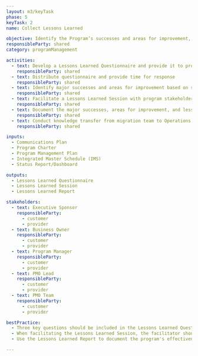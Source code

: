 ```yaml
---
layout: m3/keyTask
phase: 5
keyTask: 2
name: Collect Lessons Learned

objective: Identify the Program’s successes and areas for improvement, and report findings in a Lessons Learned Report.
responsibleParty: shared
category: programManagement

activities:
  - text: Develop a Lessons Learned Questionnaire and provide it to program stakeholders to gather feedback on the successes and areas for improvement, including feedback on the Communications Plan 
    responsibleParty: shared
  - text: Distribute questionnaire and provide time for response 
    responsibleParty: shared 
  - text: Identify major successes and areas for improvement based on stakeholder responses 
    responsibleParty: shared
  - text: Facilitate a Lessons Learned Session with program stakeholders to review and further discuss Lessons Learned Questionnaire findings and additional program insights
    responsibleParty: shared
  - text: Document the major successes, areas for improvement, and lessons learned of the program and present the Lessons Learned Report to the key stakeholders 
    responsibleParty: shared
  - text: Conduct knowledge transfer from migration team to Operations and Maintenance (O&M) team and closeout program 
    responsibleParty: shared

inputs:
  - Communications Plan
  - Program Charter
  - Program Management Plan 
  - Integrated Master Schedule (IMS)
  - Status Report/Dashboard

outputs:
  - Lessons Learned Questionnaire
  - Lessons Learned Session
  - Lessons Learned Report

stakeholders:
  - text: Executive Sponsor
    responsibleParty:
      - customer
      - provider
  - text: Business Owner
    responsibleParty:
      - customer
      - provider
  - text: Program Manager
    responsibleParty:
      - customer
      - provider
  - text: PMO Lead
    responsibleParty:
      - customer
      - provider
  - text: PMO Team
    responsibleParty:
      - customer
      - provider

bestPractice:
  - Three key questions should be included in the Lessons Learned Questionnaire; (1) What went well, (2) What went wrong, and (3) What could be improved. The survey should also include questions around project activities scored on a range from low to high to allow participants to quantitatively identify what went well and what didn’t. Recommended questions categories could include project management, technology, communication, business processes, requirements, design and build, and testing and implementation 
  - When facilitating the Lessons Learned Session, the facilitator should utilize the Questionnaire findings, key project documents, and project survey results to help guide the participant conversation
  - Use the Lessons Learned Report to document the program's effectiveness by comparing the Baseline Performance and Success Metrics against the Target Performance Success Metrics. Identify the unmet performance gaps and develop continuous improvement strategies that can help eliminate them

---
```


